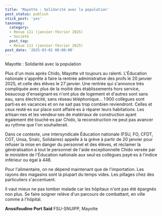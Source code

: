 ```yaml
---
title: 'Mayotte : Solidarité avec la population'
post_status: publish
stick_post: 'yes'
taxonomy:
  category:
  - Revue 111 (janvier-février 2025)
  - Société
  post_tag:
  - Revue 111 (janvier-février 2025)
post_date: '2025-03-02 08:00:00'
---
```


Mayotte : Solidarité avec la population

Plus d'un mois après Chido, Mayotte vit toujours au ralenti. L'Éducation nationale s'apprête à faire la rentrée administrative des profs le 20 janvier 2025, et celle des élèves le 27 janvier. Une rentrée qui s'annonce très compliquée avec plus de la moitié des établissements hors service, beaucoup d'enseignant·es n'ont plus de logement et d'autres sont sans eau, sans électricité, sans réseau téléphonique... 1 900 collègues sont parti·es en vacances et on ne sait pas trop combien reviendront. Celles et ceux resté·es sur place sont affairé·es à réparer leurs habitations. Les artisan·nes et les vendeur·ses de matériaux de construction ayant également été touché·es par Chido, la reconstruction ne peut pas avancer au rythme que l'on souhaiterait.

Dans ce contexte, une intersyndicale Éducation nationale (FSU, FO, CFDT, CGT, Unsa, Snalc, Solidaires) appelle à la grève à partir de 20 janvier pour refuser la mise en danger du personnel et des élèves, et réclamer la généralisation à tout le personnel de l'aide exceptionnelle Chido versée par le ministère de l'Éducation nationale aux seul·es collègues payé·es à l'indice inférieur ou égal à 448.

Pour l'alimentaire, on ne dépend maintenant que de l'importation. Les rayons des magasins sont la plupart du temps vides. Les pillages chez des particuliers s'accentuent.

Il vaut mieux ne pas tomber malade car les hôpitaux n'ont pas été épargnés non plus. Se faire soigner relève d'un parcours de combattant, en ville comme à l'hôpital.

**Anssifoudine Port Said** FSU-SNUIPP, Mayotte